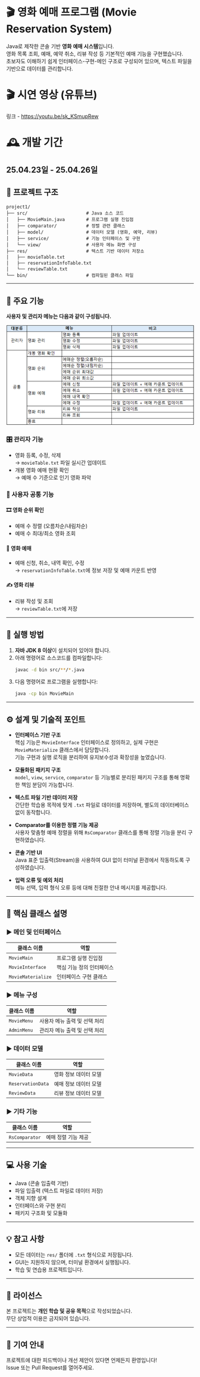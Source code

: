# 🎬 영화 예매 프로그램 (Movie Reservation System)

Java로 제작한 콘솔 기반 **영화 예매 시스템**입니다.  
영화 목록 조회, 예매, 예약 취소, 리뷰 작성 등 기본적인 예매 기능을 구현했습니다.  
초보자도 이해하기 쉽게 인터페이스-구현-메인 구조로 구성되어 있으며, 텍스트 파일을 기반으로 데이터를 관리합니다.

# 🎬 시연 영상 (유튜브)
  링크 - https://youtu.be/sk_KSmupRew

# 🕰️ 개발 기간

25.04.23일 - 25.04.26일
---

## 📁 프로젝트 구조

```
project1/
├── src/                      # Java 소스 코드
│   ├── MovieMain.java        # 프로그램 실행 진입점
│   ├── comparator/           # 정렬 관련 클래스
│   ├── model/                # 데이터 모델 (영화, 예약, 리뷰)
│   ├── service/              # 기능 인터페이스 및 구현
│   └── view/                 # 사용자 메뉴 화면 구성
├── res/                      # 텍스트 기반 데이터 저장소
│   ├── movieTable.txt
│   ├── reservationInfoTable.txt
│   └── reviewTable.txt
└── bin/                      # 컴파일된 클래스 파일
```

---

## 🧩 주요 기능

**사용자 및 관리자 메뉴는 다음과 같이 구성됩니다.**

![기능 구성표](./image.png)

### 🎛️ 관리자 기능
- 영화 등록, 수정, 삭제  
  → `movieTable.txt` 파일 실시간 업데이트  
- 개봉 영화 예매 현황 확인  
  → 예매 수 기준으로 인기 영화 파악

### 🙋 사용자 공통 기능

#### 🎞️ 영화 순위 확인
- 예매 수 정렬 (오름차순/내림차순)
- 예매 수 최대/최소 영화 조회

#### 📝 영화 예매
- 예매 신청, 취소, 내역 확인, 수정  
  → `reservationInfoTable.txt`에 정보 저장 및 예매 카운트 반영

#### ✍️ 영화 리뷰
- 리뷰 작성 및 조회  
  → `reviewTable.txt`에 저장

---

## 🚀 실행 방법

1. **자바 JDK 8 이상**이 설치되어 있어야 합니다.
2. 아래 명령어로 소스코드를 컴파일합니다:
   ```bash
   javac -d bin src/**/*.java
   ```
3. 다음 명령어로 프로그램을 실행합니다:
   ```bash
   java -cp bin MovieMain
   ```

---

## ⚙️ 설계 및 기술적 포인트

- **인터페이스 기반 구조**  
  핵심 기능은 `MovieInterface` 인터페이스로 정의하고, 실제 구현은 `MovieMaterialize` 클래스에서 담당합니다.  
  기능 구현과 실행 로직을 분리하여 유지보수성과 확장성을 높였습니다.

- **모듈화된 패키지 구조**  
  `model`, `view`, `service`, `comparator` 등 기능별로 분리된 패키지 구조를 통해 명확한 책임 분담이 가능합니다.

- **텍스트 파일 기반 데이터 저장**  
  간단한 학습용 목적에 맞게 `.txt` 파일로 데이터를 저장하며, 별도의 데이터베이스 없이 동작합니다.

- **Comparator를 이용한 정렬 기능 제공**  
  사용자 맞춤형 예매 정렬을 위해 `RsComparator` 클래스를 통해 정렬 기능을 분리 구현하였습니다.

- **콘솔 기반 UI**  
  Java 표준 입출력(Stream)을 사용하여 GUI 없이 터미널 환경에서 작동하도록 구성하였습니다.

- **입력 오류 및 예외 처리**  
  메뉴 선택, 입력 형식 오류 등에 대해 친절한 안내 메시지를 제공합니다.

---

## 🔧 핵심 클래스 설명

### ▶ 메인 및 인터페이스

| 클래스 이름        | 역할                           |
|--------------------|----------------------------------|
| `MovieMain`        | 프로그램 실행 진입점             |
| `MovieInterface`   | 핵심 기능 정의 인터페이스        |
| `MovieMaterialize` | 인터페이스 구현 클래스           |

### ▶ 메뉴 구성

| 클래스 이름    | 역할                 |
|----------------|----------------------|
| `MovieMenu`    | 사용자 메뉴 출력 및 선택 처리 |
| `AdminMenu`    | 관리자 메뉴 출력 및 선택 처리 |

### ▶ 데이터 모델

| 클래스 이름         | 역할                 |
|---------------------|----------------------|
| `MovieData`         | 영화 정보 데이터 모델 |
| `ReservationData`   | 예매 정보 데이터 모델 |
| `ReviewData`        | 리뷰 정보 데이터 모델 |

### ▶ 기타 기능

| 클래스 이름   | 역할               |
|----------------|--------------------|
| `RsComparator` | 예매 정렬 기능 제공 |

---

## 💻 사용 기술

- Java (콘솔 입출력 기반)  
- 파일 입출력 (텍스트 파일로 데이터 저장)  
- 객체 지향 설계  
- 인터페이스와 구현 분리  
- 패키지 구조화 및 모듈화

---

## 💡 참고 사항

- 모든 데이터는 `res/` 폴더에 `.txt` 형식으로 저장됩니다.  
- GUI는 지원하지 않으며, 터미널 환경에서 실행됩니다.  
- 학습 및 연습용 프로젝트입니다.

---

## 📄 라이선스

본 프로젝트는 **개인 학습 및 공유 목적**으로 작성되었습니다.  
무단 상업적 이용은 금지되어 있습니다.

---

## 🙋 기여 안내

프로젝트에 대한 피드백이나 개선 제안이 있다면 언제든지 환영입니다!  
Issue 또는 Pull Request를 열어주세요.
